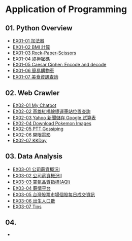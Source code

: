 # Application of Programming

## 01. Python Overview
- [EX01-01 加法器](EX01_01_加法器.ipynb)
- [EX01-02 BMI 計算](EX01_02_BMI計算.ipynb)
- [EX01-03 Rock-Paper-Scissors](EX01_03_Rock_Paper_Scissors.ipynb)
- [EX01-04 終極密碼](EX01_04_終極密碼.ipynb)
- [EX01-05 Caesar Cipher: Encode and decode](EX01_05_CaesarCipher_Encode_and_decode.ipynb)
- [EX01-06 簡易購物車](EX01_06_簡易購物車.ipynb)
- [EX01-07 美食資訊查詢](EX01_07_美食資訊查詢.ipynb)

## 02. Web Crawler
- [EX02-01 My Chatbot](EX02_01_My_Chatbot.ipynb)
- [EX02-02 高雄紅橘線捷運車站位置查詢](EX02_02_高雄紅橘線捷運車站位置查詢.ipynb)
- [EX02-03 Yahoo 新聞儲存 Google 試算表](EX02_03_Yahoo_新聞儲存_Google_試算表.ipynb)
- [EX02-04 Download Pokemon Images](EX02_04_Download_Pokemon_Images.ipynb)
- [EX02-05 PTT Gossiping](EX02_05_PTT_Gossiping.ipynb)
- [EX02-06 開眼電影](EX02_06_開眼電影.ipynb)
- [EX02-07 KKDay](EX02_07_KKDay.ipynb)

## 03. Data Analysis
- [EX03-01 公司薪資概況Ⅰ](EX03_01_公司薪資概況Ⅰ.ipynb)
- [EX03-02 公司薪資概況Ⅱ](EX03_02_公司薪資概況Ⅱ.ipynb)
- [EX03-03 空氣品質指標(AQI)](EX03_03_空氣品質指標(AQI).ipynb)
- [EX03-04 薪情平台](EX03_04_薪情平台.ipynb)
- [EX03-05 台灣股票市場個股每日成交資訊]()
- [EX03-06 出生人口數]()
- [EX03-07 Tips]()

## 04. 
- []()
